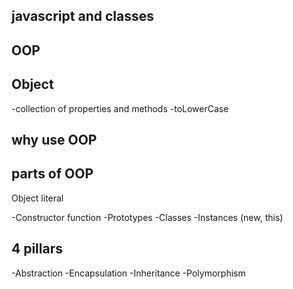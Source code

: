 ## javascript and classes

## OOP

## Object
-collection of properties and methods
-toLowerCase

## why use OOP


## parts of OOP
Object literal

-Constructor function
-Prototypes
-Classes
-Instances (new, this)

## 4 pillars
-Abstraction 
-Encapsulation 
-Inheritance 
-Polymorphism